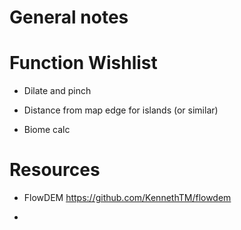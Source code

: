 # General notes

# Function Wishlist

-   Dilate and pinch

-   Distance from map edge for islands (or similar)

-   Biome calc






# Resources

- FlowDEM https://github.com/KennethTM/flowdem

- 

